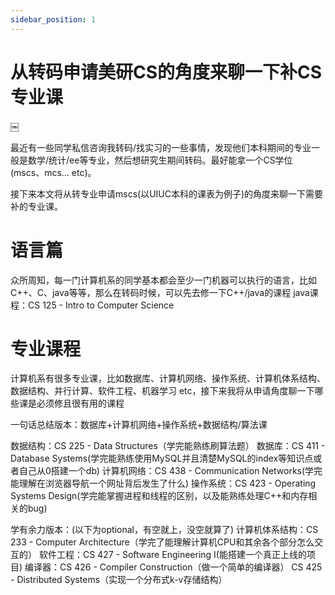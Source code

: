 ```yaml
---
sidebar_position: 1
---
```


# 从转码申请美研CS的角度来聊一下补CS专业课
￼





最近有一些同学私信咨询我转码/找实习的一些事情，发现他们本科期间的专业一般是数学/统计/ee等专业，然后想研究生期间转码。最好能拿一个CS学位(mscs、mcs... etc)。

接下来本文将从转专业申请mscs(以UIUC本科的课表为例子)的角度来聊一下需要补的专业课。


# 语言篇
众所周知，每一门计算机系的同学基本都会至少一门机器可以执行的语言，比如C++、C、java等等，那么在转码时候，可以先去修一下C++/java的课程
java课程：CS 125 - Intro to Computer Science

# 专业课程
计算机系有很多专业课，比如数据库、计算机网络、操作系统、计算机体系结构、数据结构、并行计算、软件工程、机器学习 etc，接下来我将从申请角度聊一下哪些课是必须修且很有用的课程

一句话总结版本：数据库+计算机网络+操作系统+数据结构/算法课

数据结构：CS 225 - Data Structures（学完能熟练刷算法题）
数据库：CS 411 - Database Systems(学完能熟练使用MySQL并且清楚MySQL的index等知识点或者自己从0搭建一个db)
计算机网络：CS 438 - Communication Networks(学完能理解在浏览器导航一个网址背后发生了什么)
操作系统：CS 423 - Operating Systems Design(学完能掌握进程和线程的区别，以及能熟练处理C++和内存相关的bug)

学有余力版本：(以下为optional，有空就上，没空就算了)
计算机体系结构：CS 233 - Computer Architecture（学完了能理解计算机CPU和其余各个部分怎么交互的）
软件工程：CS 427 - Software Engineering I(能搭建一个真正上线的项目)
编译器：CS 426 - Compiler Construction（做一个简单的编译器）
CS 425 - Distributed Systems（实现一个分布式k-v存储结构）


